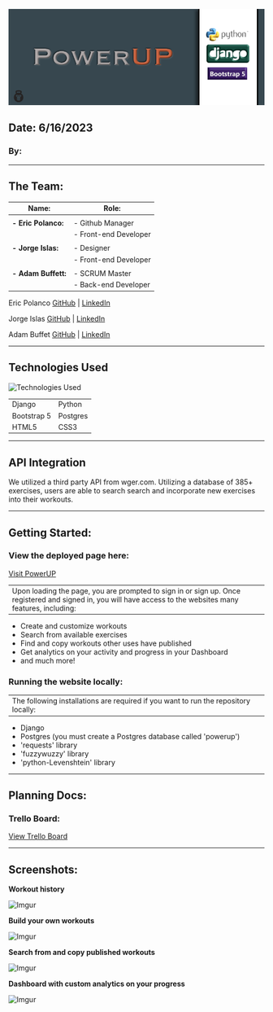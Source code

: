 ![banner](/main_app//static/images/README/banner.png)

## Date: 6/16/2023

### By: 

---
## The Team:

| **Name:**            | **Role:**             |
| -------------------- | --------------------- |
|                      |                       |
| **- Eric Polanco:**  | - Github Manager      |
|                      | - Front-end Developer |
|                      |                       |
| **- Jorge Islas:**   | - Designer            |
|                      | - Front-end Developer |
|                      |                       |
| **- Adam Buffett:**  | - SCRUM Master        |
|                      | - Back-end Developer  |

Eric Polanco [GitHub](https://github.com/epolancot) | [LinkedIn](https://www.linkedin.com/in/epolancot/)

Jorge Islas [GitHub](https://github.com/Jorgeislas97) | [LinkedIn](https://www.linkedin.com/in/jorge-islas-47136a275/) 

Adam Buffet [GitHub](https://github.com/Fizreal) | [LinkedIn](https://www.linkedin.com/in/adam-buffett/) 

---

## Technologies Used

![Technologies Used](https://skillicons.dev/icons?i=django,python,bootstrap,postgres,html,css)

|            |          |
| ---------- | -------- |
| Django     | Python   |
| Bootstrap 5| Postgres |
| HTML5      | CSS3     |

---

## API Integration

We utilized a third party API from wger.com. Utilizing a database of 385+ exercises, users are able to search search and incorporate new exercises into their workouts.

---

## Getting Started:

### View the deployed page here:

[Visit PowerUP](https://powerup.fly.dev/)

<table>
<tr>
<td>
Upon loading the page, you are prompted to sign in or sign up. Once registered and signed in, you will have access to the websites many features, including:
</td>
</tr>
</table>

- Create and customize workouts
- Search from available exercises
- Find and copy workouts other uses have published
- Get analytics on your activity and progress in your Dashboard
- and much more!


### Running the website locally:
<table>
<tr>
<td>
The following installations are required if you want to run the repository locally:
</td>
</tr>
</table>

- Django
- Postgres (you must create a Postgres database called 'powerup')
- 'requests' library
- 'fuzzywuzzy' library
- 'python-Levenshtein' library

---

## Planning Docs:

### Trello Board:

[View Trello Board](https://trello.com/b/LwlBf3aL/powerup)

---

## Screenshots:

**Workout history**

![Imgur]()

**Build your own workouts**

![Imgur]()

**Search from and copy published workouts**

![Imgur]()

**Dashboard with custom analytics on your progress**

![Imgur]()

